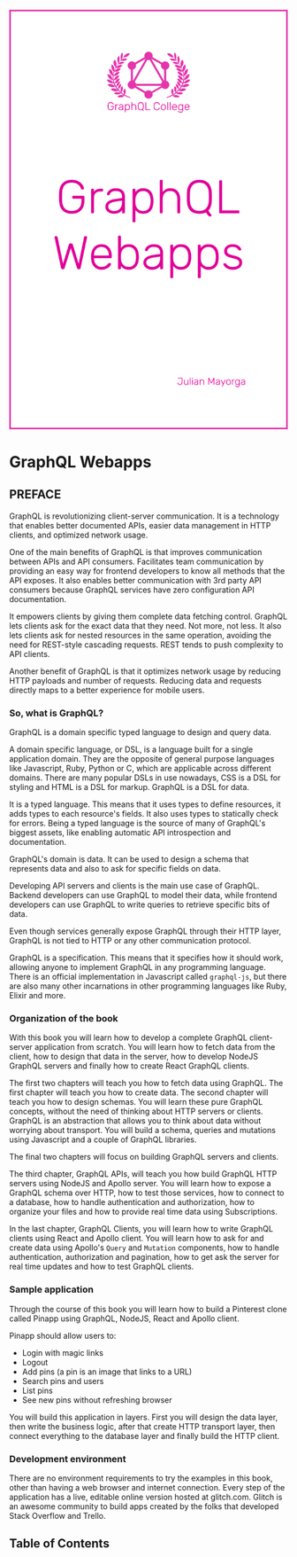 ![Cover](./cover.png)

# GraphQL Webapps

## PREFACE

GraphQL is revolutionizing client-server communication. It is a technology that enables better documented APIs, easier data management in HTTP clients, and optimized network usage.

One of the main benefits of GraphQL is that improves communication between APIs and API consumers. Facilitates team communication by providing an easy way for frontend developers to know all methods that the API exposes. It also enables better communication with 3rd party API consumers because GraphQL services have zero configuration API documentation.

It empowers clients by giving them complete data fetching control. GraphQL lets clients ask for the exact data that they need. Not more, not less. It also lets clients ask for nested resources in the same operation, avoiding the need for REST-style cascading requests. REST tends to push complexity to API clients.

Another benefit of GraphQL is that it optimizes network usage by reducing HTTP payloads and number of requests. Reducing data and requests directly maps to a better experience for mobile users.

### So, what is GraphQL?

GraphQL is a domain specific typed language to design and query data.

A domain specific language, or DSL, is a language built for a single application domain. They are the opposite of general purpose languages like Javascript, Ruby, Python or C, which are applicable across different domains. There are many popular DSLs in use nowadays, CSS is a DSL for styling and HTML is a DSL for markup. GraphQL is a DSL for data.

It is a typed language. This means that it uses types to define resources, it adds types to each resource's fields. It also uses types to statically check for errors. Being a typed language is the source of many of GraphQL's biggest assets, like enabling automatic API introspection and documentation.

GraphQL's domain is data. It can be used to design a schema that represents data and also to ask for specific fields on data.

Developing API servers and clients is the main use case of GraphQL. Backend developers can use GraphQL to model their data, while frontend developers can use GraphQL to write queries to retrieve specific bits of data.

Even though services generally expose GraphQL through their HTTP layer, GraphQL is not tied to HTTP or any other communication protocol.

GraphQL is a specification. This means that it specifies how it should work, allowing anyone to implement GraphQL in any programming language. There is an official implementation in Javascript called `graphql-js`, but there are also many other incarnations in other programming languages like Ruby, Elixir and more.

### Organization of the book

With this book you will learn how to develop a complete GraphQL client-server application from scratch. You will learn how to fetch data from the client, how to design that data in the server, how to develop NodeJS GraphQL servers and finally how to create React GraphQL clients.

The first two chapters will teach you how to fetch data using GraphQL. The first chapter will teach you how to create data. The second chapter will teach you how to design schemas. You will learn these pure GraphQL concepts, without the need of thinking about HTTP servers or clients. GraphQL is an abstraction that allows you to think about data without worrying about transport. You will build a schema, queries and mutations using Javascript and a couple of GraphQL libraries.

The final two chapters will focus on building GraphQL servers and clients.

The third chapter, GraphQL APIs, will teach you how build GraphQL HTTP servers using NodeJS and Apollo server. You will learn how to expose a GraphQL schema over HTTP, how to test those services, how to connect to a database, how to handle authentication and authorization, how to organize your files and how to provide real time data using Subscriptions.

In the last chapter, GraphQL Clients, you will learn how to write GraphQL clients using React and Apollo client. You will learn how to ask for and create data using Apollo's `Query` and `Mutation` components, how to handle authentication, authorization and pagination, how to get ask the server for real time updates and how to test GraphQL clients.

### Sample application

Through the course of this book you will learn how to build a Pinterest clone called Pinapp using GraphQL, NodeJS, React and Apollo client.

Pinapp should allow users to:

* Login with magic links
* Logout
* Add pins (a pin is an image that links to a URL)
* Search pins and users
* List pins
* See new pins without refreshing browser

You will build this application in layers. First you will design the data layer, then write the business logic, after that create HTTP transport layer, then connect everything to the database layer and finally build the HTTP client.

### Development environment

There are no environment requirements to try the examples in this book, other than having a web browser and internet connection. Every step of the application has a live, editable online version hosted at glitch.com. Glitch is an awesome community to build apps created by the folks that developed Stack Overflow and Trello.

## Table of Contents
